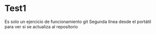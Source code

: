 # Test1
Es solo un ejercicio de funcionamiento git
Segunda línea desde el portátil
para ver si se actualiza al repositorio
